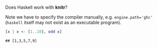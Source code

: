 Does Haskell work with **knitr**?

Note we have to specify the compiler manually, e.g. `engine.path='ghc'` (`haskell` itself may not exist as an executable program).


```haskell
[x | x <- [1..10], odd x]
```

```
## [1,3,5,7,9]
```


